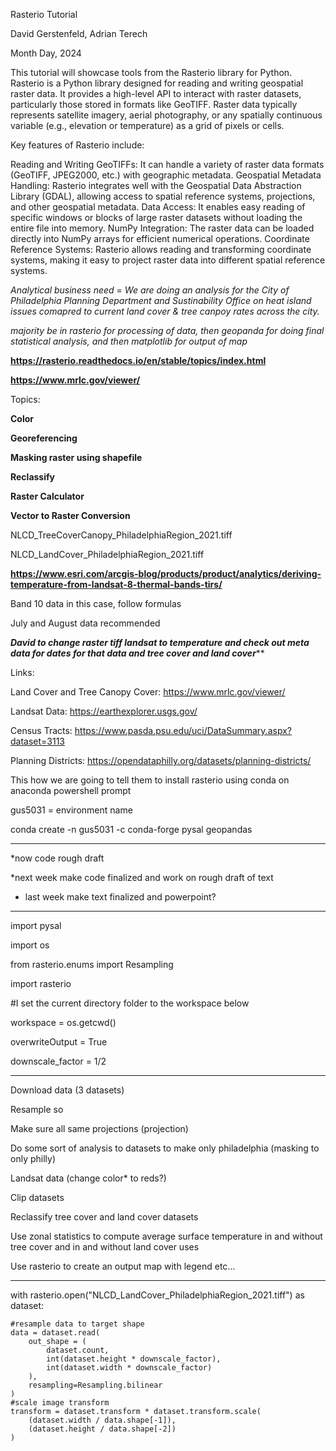 Rasterio Tutorial 

David Gerstenfeld, Adrian Terech

Month Day, 2024

This tutorial will showcase tools from the Rasterio library for Python.
Rasterio is a Python library designed for reading and writing geospatial raster data. It provides a high-level API to interact with raster datasets, particularly those stored in formats like GeoTIFF. Raster data typically represents satellite imagery, aerial photography, or any spatially continuous variable (e.g., elevation or temperature) as a grid of pixels or cells.

Key features of Rasterio include:

Reading and Writing GeoTIFFs: It can handle a variety of raster data formats (GeoTIFF, JPEG2000, etc.) with geographic metadata.
Geospatial Metadata Handling: Rasterio integrates well with the Geospatial Data Abstraction Library (GDAL), allowing access to spatial reference systems, projections, and other geospatial metadata.
Data Access: It enables easy reading of specific windows or blocks of large raster datasets without loading the entire file into memory.
NumPy Integration: The raster data can be loaded directly into NumPy arrays for efficient numerical operations.
Coordinate Reference Systems: Rasterio allows reading and transforming coordinate systems, making it easy to project raster data into different spatial reference systems.


*Analytical business need* = *We are doing an analysis for the City of Philadelphia Planning Department and Sustinability Office on heat island issues comapred to current land cover & tree canpoy rates across the city.*


*majority be in rasterio for processing of data, then geopanda for doing final statistical analysis, and then matplotlib for output of map*

**https://rasterio.readthedocs.io/en/stable/topics/index.html**

**https://www.mrlc.gov/viewer/**

Topics:

**Color**

**Georeferencing**

**Masking raster using shapefile**

**Reclassify**

**Raster Calculator**

**Vector to Raster Conversion**



NLCD_TreeCoverCanopy_PhiladelphiaRegion_2021.tiff



NLCD_LandCover_PhiladelphiaRegion_2021.tiff



**https://www.esri.com/arcgis-blog/products/product/analytics/deriving-temperature-from-landsat-8-thermal-bands-tirs/**

Band 10 data in this case, follow formulas

July and August data recommended








***********David to change raster tiff landsat to temperature and check out meta data for dates for that data and tree cover and land cover*************



Links:

Land Cover and Tree Canopy Cover: https://www.mrlc.gov/viewer/

Landsat Data: https://earthexplorer.usgs.gov/

Census Tracts: https://www.pasda.psu.edu/uci/DataSummary.aspx?dataset=3113

Planning Districts: https://opendataphilly.org/datasets/planning-districts/






This how we are going to tell them to install rasterio using conda on anaconda powershell prompt

gus5031 = environment name

conda create -n gus5031 -c conda-forge pysal geopandas


*************
*now code rough draft

*next week make code finalized and work on rough draft of text

* last week make text finalized and powerpoint?
  
****************





import pysal

import os

from rasterio.enums import Resampling

import rasterio

#I set the current directory folder to the workspace below

workspace = os.getcwd()

overwriteOutput = True


downscale_factor = 1/2

*******************

Download data (3 datasets)

Resample so 

Make sure all same projections (projection)

Do some sort of analysis to datasets to make only philadelphia (masking to only philly)

Landsat data (change color* to reds?)

Clip datasets

Reclassify tree cover and land cover datasets

Use zonal statistics to compute average surface temperature in and without tree cover and in and without land cover uses

Use rasterio to create an output map with legend etc…

*******************


with rasterio.open("NLCD_LandCover_PhiladelphiaRegion_2021.tiff") as dataset:

    #resample data to target shape
    data = dataset.read(
        out_shape = (
            dataset.count,
            int(dataset.height * downscale_factor),
            int(dataset.width * downscale_factor)
        ),
        resampling=Resampling.bilinear
    )
    #scale image transform
    transform = dataset.transform * dataset.transform.scale(
        (dataset.width / data.shape[-1]), 
        (dataset.height / data.shape[-2])
    )

